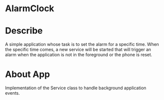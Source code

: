 # AlarmClock

# Describe 
A simple application whose task is to set the alarm for a specific time. When the specific time comes,
a new service will be started that will trigger an alarm when the application is not in the foreground or the phone is reset.


# About App

Implementation of the Service class to handle background application events. 

 

